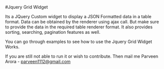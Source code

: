 #Jquery Grid Widget

Its a JQuery Custom widget to display a JSON Formatted data in a table format.
Data can be obtained by the renderer using ajax call. But make sure to provide the data in the required table renderer format.
It also provides sorting, searching, pagination features as well.

You can go through examples to see how to use the Jquery Grid Widget Works.

If you are still not able to run it or wish to contribute. Then mail me
    Parveen Arora - <a href="mailto:parveen1112@gmail.com">parveen1112@gmail.com</a>
